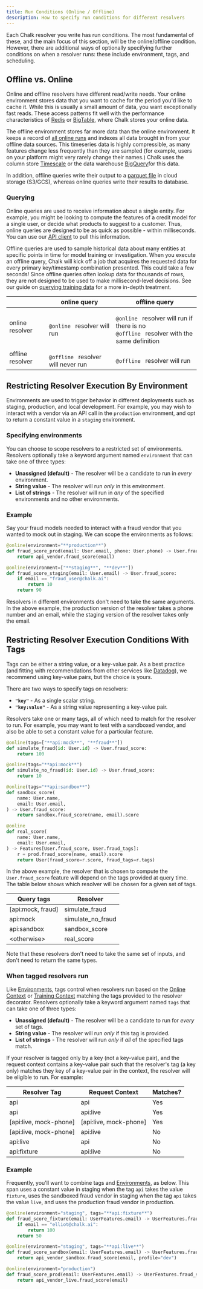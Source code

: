 ```yaml
---
title: Run Conditions (Online / Offline)
description: How to specify run conditions for different resolvers
---
```


Each Chalk resolver you write has run conditions. The most fundamental of 
these, and the main focus of this section, will be the online/offline
condition. However, there are additional ways of optionally specifying 
further conditions on when a resolver runs: these include environment, 
tags, and scheduling.

## Offline vs. Online

Online and offline resolvers have different read/write needs. Your online 
environment stores data that you want to cache
for the period you'd like to cache it.
While this is usually a small amount of data,
you want exceptionally fast reads.
These access patterns fit well
with the performance characteristics of [Redis](https://redis.com) or [BigTable](https://cloud.google.com/bigtable),
where Chalk stores your online data.

The offline environment stores far more data than the online environment.
It keeps a record of [all online runs](#online-to-offline)
and indexes all data brought in from your offline data sources.
This timeseries data is highly compressible,
as many features change less frequently than they are sampled
(for example, users on your platform might very rarely change their names.)
Chalk uses the column store
[Timescale](https://timescale.com) or the data warehouse [BigQuery](https://cloud.google.com/bigquery)for this data.

In addition, offline queries write their output to a [parquet file](https://parquet.apache.org/)
in cloud storage (S3/GCS), whereas online queries write their results to database.

[//]: # "More detail [Chalk architecture](/docs/architecture)"

### Querying

Online queries are used to receive information about a single entity.
For example, you might be looking to compute the features of a
credit model for a single user, or decide what products to suggest
to a customer. Thus, online queries are designed to be as quick as possible -
within milliseconds. You can use our [API client](/docs/query-basics) to pull this information.

Offline queries are used to sample historical data about many entities
at specific points in time for model training or investigation.
When you execute an offline query, Chalk will kick off a job that acquires the requested data for
every primary key/timestamp combination presented. This could take a few seconds!
Since offline queries often lookup data for thousands of
rows, they are not designed to be used to make millisecond-level decisions.
See our guide on [querying training data](/docs/training-client)
for a more in-depth treatment.

|                  | online query                                                                                                                       | offline query                                                                                                                                                                                                                                                                           |
| ---------------- | ---------------------------------------------------------------------------------------------------------------------------------- | --------------------------------------------------------------------------------------------------------------------------------------------------------------------------------------------------------------------------------------------------------------------------------------- |
| online resolver  | <code className="whitespace-nowrap before:content-none text-pink-400 after:content-none"> @online </code> resolver will run        | <code className="whitespace-nowrap before:content-none text-pink-400 after:content-none"> @online </code> resolver will run if there is no <code className="whitespace-nowrap before:content-none text-pink-400 after:content-none"> @offline </code> resolver with the same definition |
| offline resolver | <code className="whitespace-nowrap before:content-none text-pink-400 after:content-none"> @offline </code> resolver will never run | <code className="whitespace-nowrap before:content-none text-pink-400 after:content-none"> @offline </code> resolver will run                                                                                                                                                            |

## Restricting Resolver Execution By Environment

Environments are used to trigger behavior in different deployments
such as staging, production, and local development.
For example, you may wish to interact with a vendor via an API call
in the `production` environment, and opt to return a constant value
in a `staging` environment.

### Specifying environments

You can choose to scope resolvers to a restricted set of environments.
Resolvers optionally take a keyword argument named `environment`
that can take one of three types:

- **Unassigned (default)** - The resolver will be a candidate to run in _every_ environment.
- **String value** - The resolver will run _only_ in this environment.
- **List of strings** - The resolver will run in _any_ of the specified environments and no other environments.

### Example

Say your fraud models needed to interact with a fraud vendor that you wanted
to mock out in staging. We can scope the environments as follows:

```python
@online(environment="**production**")
def fraud_score_prod(email: User.email, phone: User.phone) -> User.fraud_score:
    return api_vendor.fraud_score(email)

@online(environment=["**staging**", "**dev**"])
def fraud_score_staging(email: User.email) -> User.fraud_score:
    if email == "fraud_user@chalk.ai":
        return 10
    return 90
```

Resolvers in different environments don't need to take the same arguments.
In the above example, the production version of the resolver takes a phone
number and an email, while the staging version of the resolver takes only
the email.

## Restricting Resolver Execution Conditions With Tags

Tags can be either a string value, or a key-value pair.
As a best practice
(and fitting with recommendations from other services like
[Datadog](https://docs.datadoghq.com/getting_started/tagging/#unified-service-tagging)),
we recommend using key-value pairs, but the choice is yours.

There are two ways to specify tags on resolvers:

- **<code className="before:content-none after:content-none">"key"</code>** -
  As a single scalar string.
- **<code className="before:content-none after:content-none">"key:value"</code>** -
  As a string value representing a key-value pair.

Resolvers take one or many tags, all of which need to match for the
resolver to run. For example, you may want to test with
a sandboxed vendor, and also be able to set a constant value
for a particular feature.

```py
@online(tags=["**api:mock**", "**fraud**"])
def simulate_fraud(id: User.id) -> User.fraud_score:
    return 100

@online(tags="**api:mock**")
def simulate_no_fraud(id: User.id) -> User.fraud_score:
    return 10

@online(tags="**api:sandbox**")
def sandbox_score(
    name: User.name,
    email: User.email,
) -> User.fraud_score:
    return sandbox.fraud_score(name, email).score

@online
def real_score(
    name: User.name,
    email: User.email,
) -> Features[User.fraud_score, User.fraud_tags]:
    r = prod.fraud_score(name, email).score
    return User(fraud_score=r.score, fraud_tags=r.tags)
```

In the above example, the resolver that is chosen to compute
the `User.fraud_score` feature will depend on the tags provided
at query time. The table below shows which resolver will be
chosen for a given set of tags.

| Query tags                                                              | Resolver                                                             |
| ----------------------------------------------------------------------- | -------------------------------------------------------------------- |
| <span className="font-mono text-accent-teal"> [api:mock, fraud] </span> | <span className="font-mono text-pink-500"> simulate_fraud </span>    |
| <span className="font-mono text-accent-teal"> api:mock </span>          | <span className="font-mono text-pink-500"> simulate_no_fraud </span> |
| <span className="font-mono text-accent-teal"> api:sandbox </span>       | <span className="font-mono text-pink-500"> sandbox_score </span>     |
| <span className="font-mono text-accent-teal"> &lt;otherwise&gt; </span> | <span className="font-mono text-pink-500"> real_score </span>        |

Note that these resolvers don't need to take the same set of inputs,
and don't need to return the same types.

### When tagged resolvers run

Like [Environments](/docs/resolver-environments), tags control when resolvers run
based on the
[Online Context](/docs/query-basics) or [Training Context](/docs/training-client)
matching the tags provided to the resolver decorator.
Resolvers optionally take a keyword argument named `tags`
that can take one of three types:

- **Unassigned (default)** - The resolver will be a candidate to run for _every_ set of tags.
- **String value** - The resolver will run _only_ if this tag is provided.
- **List of strings** - The resolver will run _only_ if _all_ of the specified tags match.

If your resolver is tagged only by a key (not a key-value pair),
and the request context contains a key-value pair such that the resolver's
tag (a key only) matches they key of a key-value pair in the context,
the resolver will be eligible to run. For example:

| Resolver Tag                                                                 | Request Context                                                           | Matches? |
| ---------------------------------------------------------------------------- | ------------------------------------------------------------------------- | -------- |
| <span className="font-mono text-accent-teal"> api </span>                    | <span className="font-mono text-pink-500"> api </span>                    | Yes      |
| <span className="font-mono text-accent-teal"> api </span>                    | <span className="font-mono text-pink-500"> api:live </span>               | Yes      |
| <span className="font-mono text-accent-teal"> [api:live, mock-phone] </span> | <span className="font-mono text-pink-500"> [api:live, mock-phone] </span> | Yes      |
| <span className="font-mono text-accent-teal"> [api:live, mock-phone] </span> | <span className="font-mono text-pink-500"> api:live </span>               | No       |
| <span className="font-mono text-accent-teal"> api:live </span>               | <span className="font-mono text-pink-500"> api </span>                    | No       |
| <span className="font-mono text-accent-teal"> api:fixture </span>            | <span className="font-mono text-pink-500"> api:live </span>               | No       |

### Example

Frequently, you'll want to combine tags and [Environments](/docs/resolver-environments),
as below.
This span uses a constant value in staging when the tag `api` takes the value `fixture`,
uses the sandboxed fraud vendor in staging when the tag `api` takes the value `live`,
and uses the production fraud vendor in production.

```python
@online(environment="staging", tags="**api:fixture**")
def fraud_score_fixture(email: UserFeatures.email) -> UserFeatures.fraud_score:
    if email == "elliot@chalk.ai":
        return 100
    return 50

@online(environment="staging", tags="**api:live**")
def fraud_score_sandbox(email: UserFeatures.email) -> UserFeatures.fraud_score:
    return api_vendor_sandbox.fraud_score(email, profile="dev")

@online(environment="production")
def fraud_score_prod(email: UserFeatures.email) -> UserFeatures.fraud_score:
    return api_vendor_live.fraud_score(email)
```
